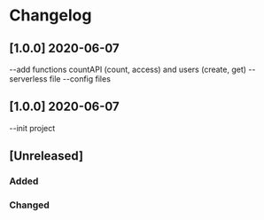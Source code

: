 # Changelog

## [1.0.0] 2020-06-07
--add functions countAPI (count, access) and users (create, get)
--serverless file
--config files

## [1.0.0] 2020-06-07
--init project

## [Unreleased]

### Added

### Changed